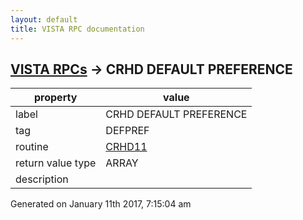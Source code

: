```yaml
---
layout: default
title: VISTA RPC documentation
---
```




## [VISTA RPCs](TableOfContent.md) &#8594; CRHD DEFAULT PREFERENCE 

 property | value 
--- | --- 
 label | CRHD DEFAULT PREFERENCE
 tag | DEFPREF
 routine | [CRHD11](http://code.osehra.org/dox/Routine_CRHD11_source.html)
 return value type | ARRAY
 description | 




 Generated on January 11th 2017, 7:15:04 am